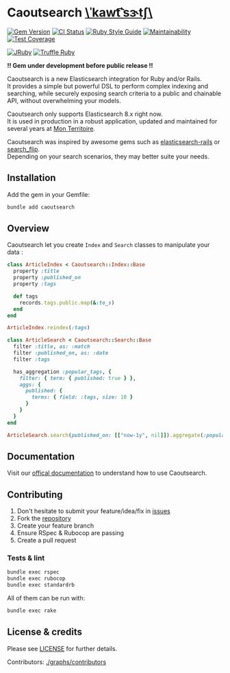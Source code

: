 # Caoutsearch [\ˈkawt͡ˈsɝtʃ\\](http://ipa-reader.xyz/?text=ˈkawt͡ˈsɝtʃ)

<span>[![Gem Version](https://badge.fury.io/rb/caoutsearch.svg)](https://rubygems.org/gems/caoutsearch)</span> <span>
[![CI Status](https://github.com/mon-territoire/caoutsearch/actions/workflows/ci.yml/badge.svg)](https://github.com/mon-territoire/caoutsearch/actions/workflows/ci.yml)</span> <span>
[![Ruby Style Guide](https://img.shields.io/badge/code_style-standard-brightgreen.svg)](https://github.com/testdouble/standard)</span> <span>
[![Maintainability](https://api.codeclimate.com/v1/badges/fbe73db3fd8be9a10e12/maintainability)](https://codeclimate.com/github/mon-territoire/caoutsearch/maintainability)</span> <span>
[![Test Coverage](https://api.codeclimate.com/v1/badges/fbe73db3fd8be9a10e12/test_coverage)](https://codeclimate.com/github/mon-territoire/caoutsearch/test_coverage)</span>

<span>[![JRuby](https://github.com/mon-territoire/caoutsearch/actions/workflows/jruby.yml/badge.svg)](https://github.com/mon-territoire/caoutsearch/actions/workflows/jruby.yml)</span> <span>
[![Truffle Ruby](https://github.com/mon-territoire/caoutsearch/actions/workflows/truffle_ruby.yml/badge.svg)](https://github.com/mon-territoire/caoutsearch/actions/workflows/truffle_ruby.yml)</span>

**!! Gem under development before public release !!**

Caoutsearch is a new Elasticsearch integration for Ruby and/or Rails.  
It provides a simple but powerful DSL to perform complex indexing and searching, while securely exposing search criteria to a public and chainable API, without overwhelming your models.

Caoutsearch only supports Elasticsearch 8.x right now.  
It is used in production in a robust application, updated and maintained for several years at [Mon Territoire](https://mon-territoire.fr).

Caoutsearch was inspired by awesome gems such as [elasticsearch-rails](https://github.com/elastic/elasticsearch-rails) or [search_flip](https://github.com/mrkamel/search_flip).  
Depending on your search scenarios, they may better suite your needs.

## Installation

Add the gem in your Gemfile:

```bash
bundle add caoutsearch
```

## Overview

Caoutsearch let you create `Index` and `Search` classes to manipulate your data :

```ruby
class ArticleIndex < Caoutsearch::Index::Base
  property :title
  property :published_on
  property :tags

  def tags
    records.tags.public.map(&:to_s)
  end
end

ArticleIndex.reindex(:tags)
```


```ruby
class ArticleSearch < Caoutsearch::Search::Base
  filter :title, as: :match
  filter :published_on, as: :date
  filter :tags

  has_aggregation :popular_tags, {
    filter: { term: { published: true } },
    aggs: {
      published: {
        terms: { field: :tags, size: 10 }
      }
    }
  }
end

ArticleSearch.search(published_on: [["now-1y", nil]]).aggregate(:popular_tags)
```


## Documentation

Visit our [offical documentation](https://mon-territoire.github.io/caoutsearch) to understand how to use Caoutsearch.

## Contributing

1. Don't hesitate to submit your feature/idea/fix in [issues](https://github.com/mon-territoire/caoutsearch)
2. Fork the [repository](https://github.com/mon-territoire/caoutsearch)
3. Create your feature branch
4. Ensure RSpec & Rubocop are passing
4. Create a pull request

### Tests & lint

```bash
bundle exec rspec
bundle exec rubocop
bundle exec standardrb
```

All of them can be run with:

```bash
bundle exec rake
```

## License & credits

Please see [LICENSE](https://github.com/mon-territoire/caoutsearch/blob/main/LICENSE) for further details.

Contributors: [./graphs/contributors](https://github.com/mon-territoire/caoutsearch/graphs/contributors)

